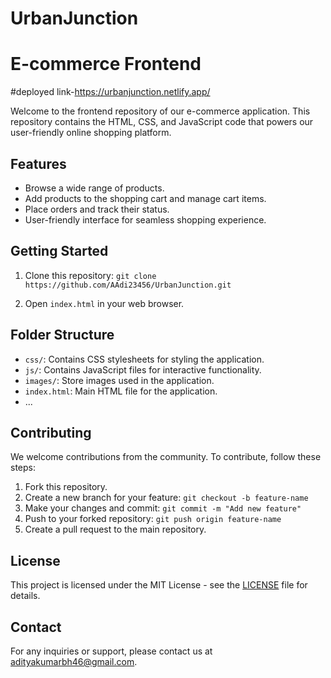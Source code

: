# UrbanJunction
# E-commerce Frontend

#deployed link-https://urbanjunction.netlify.app/
 
Welcome to the frontend repository of our e-commerce application. This repository contains the HTML, CSS, and JavaScript code that powers our user-friendly online shopping platform.

## Features

- Browse a wide range of products.
- Add products to the shopping cart and manage cart items.
- Place orders and track their status.
- User-friendly interface for seamless shopping experience.


## Getting Started

1. Clone this repository: `git clone https://github.com/AAdi23456/UrbanJunction.git`

2. Open `index.html` in your web browser.

## Folder Structure

- `css/`: Contains CSS stylesheets for styling the application.
- `js/`: Contains JavaScript files for interactive functionality.
- `images/`: Store images used in the application.
- `index.html`: Main HTML file for the application.
- ...

## Contributing

We welcome contributions from the community. To contribute, follow these steps:

1. Fork this repository.
2. Create a new branch for your feature: `git checkout -b feature-name`
3. Make your changes and commit: `git commit -m "Add new feature"`
4. Push to your forked repository: `git push origin feature-name`
5. Create a pull request to the main repository.

## License

This project is licensed under the MIT License - see the [LICENSE](LICENSE) file for details.

## Contact

For any inquiries or support, please contact us at adityakumarbh46@gmail.com.

